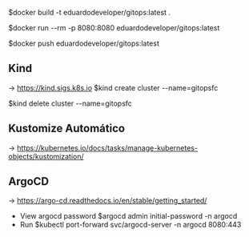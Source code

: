 $docker build -t eduardodeveloper/gitops:latest . 

$docker run --rm -p 8080:8080 eduardodeveloper/gitops:latest

$docker push eduardodeveloper/gitops:latest

## Kind
-> https://kind.sigs.k8s.io 
$kind create cluster --name=gitopsfc

$kind delete cluster --name=gitopsfc

## Kustomize Automático
-> https://kubernetes.io/docs/tasks/manage-kubernetes-objects/kustomization/

## ArgoCD
-> https://argo-cd.readthedocs.io/en/stable/getting_started/

- View argocd password
$argocd admin initial-password -n argocd
- Run
$kubectl port-forward svc/argocd-server -n argocd 8080:443
